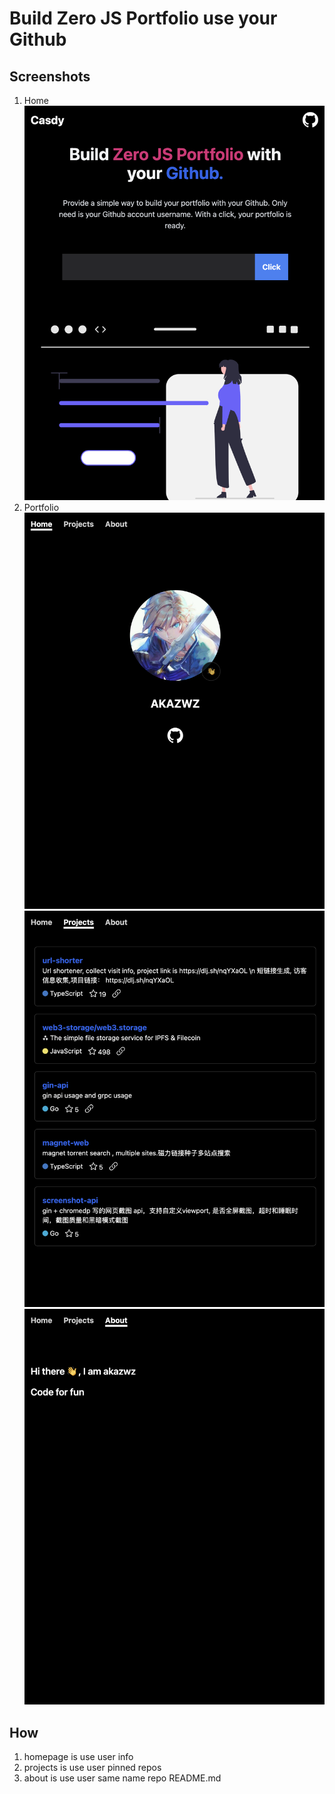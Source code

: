 # Build Zero JS Portfolio use your Github

## Screenshots

1. Home
![home](./readme/home.png)
2. Portfolio
![portfolio_home](./readme/portfolio_home.png)
![portfolio_projects](./readme/portfolio_projects.png)
![portfolio_about](./readme/portfolio_about.png)

## How 
1. homepage is use  user info
2. projects is use  user pinned repos
3. about is use user same name repo README.md